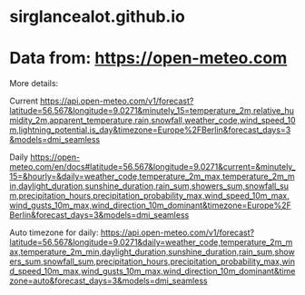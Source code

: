 # sirglancealot.github.io
# Data from: https://open-meteo.com
More details: 

Current
https://api.open-meteo.com/v1/forecast?latitude=56.567&longitude=9.0271&minutely_15=temperature_2m,relative_humidity_2m,apparent_temperature,rain,snowfall,weather_code,wind_speed_10m,lightning_potential,is_day&timezone=Europe%2FBerlin&forecast_days=3&models=dmi_seamless

Daily
https://open-meteo.com/en/docs#latitude=56.567&longitude=9.0271&current=&minutely_15=&hourly=&daily=weather_code,temperature_2m_max,temperature_2m_min,daylight_duration,sunshine_duration,rain_sum,showers_sum,snowfall_sum,precipitation_hours,precipitation_probability_max,wind_speed_10m_max,wind_gusts_10m_max,wind_direction_10m_dominant&timezone=Europe%2FBerlin&forecast_days=3&models=dmi_seamless

Auto timezone for daily:
https://api.open-meteo.com/v1/forecast?latitude=56.567&longitude=9.0271&daily=weather_code,temperature_2m_max,temperature_2m_min,daylight_duration,sunshine_duration,rain_sum,showers_sum,snowfall_sum,precipitation_hours,precipitation_probability_max,wind_speed_10m_max,wind_gusts_10m_max,wind_direction_10m_dominant&timezone=auto&forecast_days=3&models=dmi_seamless
